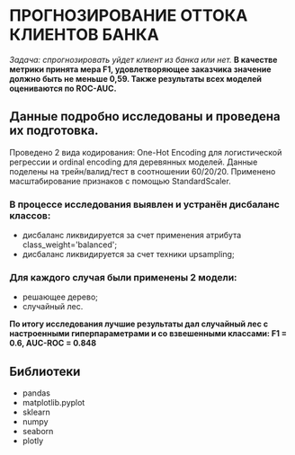# ПРОГНОЗИРОВАНИЕ ОТТОКА КЛИЕНТОВ БАНКА

*Задача: спрогнозировать уйдет клиент из банка или нет.* **В качестве метрики принята мера F1, удовлетворяющее заказчика значение должно быть не меньше 0,59. Также результаты всех моделей оцениваются по ROC-AUC.**

## Данные подробно исследованы и проведена их подготовка.
Проведено 2 вида кодирования: One-Hot Encoding для логистической регрессии и ordinal encoding для деревянных моделей. Данные поделены на трейн/валид/тест в соотношении 60/20/20.
Применено масштабирование признаков с помощью StandardScaler.

### В процессе исследования выявлен и устранён дисбаланс классов:
- дисбаланс ликвидируется за счет применения атрибута class_weight='balanced';
- дисбаланс ликвидируется за счет техники upsampling;

### Для каждого случая были применены 2 модели:
- решающее дерево;
- случайный лес.

**По итогу исследования лучшие результаты дал случайный лес с настроенными гиперпараметрами и со взвешенными классами:  F1 = 0.6, AUC-ROC = 0.848**

## Библиотеки
* pandas
* matplotlib.pyplot
* sklearn
* numpy
* seaborn
* plotly

